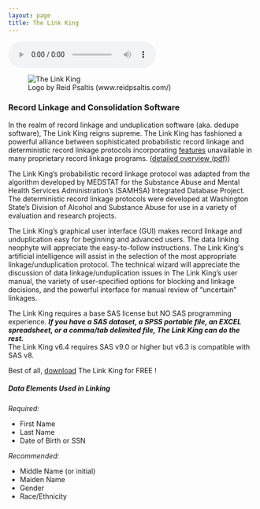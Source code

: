 ```yaml
---
layout: page
title: The Link King
---
```

<audio controls src="https://github.com/mjmaenner/the_link_king/blob/gh-pages/PrinceofDenmark_sMarch-Clarke.wav?raw=true"  type="audio/wav" >
 </audio>
  
  
<figure class="figure">
  <img src=" http://the-link-king.party/lk_logo.jpg" class="figure-img" alt="The Link King">
  <figcaption class="figure-caption">Logo by Reid Psaltis (www.reidpsaltis.com/)</figcaption>
</figure>

  
### Record Linkage and Consolidation Software

In the realm of record linkage and unduplication software (aka. dedupe
software), The Link King reigns supreme.  The Link King has fashioned a
powerful alliance between sophisticated probabilistic record linkage and
deterministic record linkage protocols incorporating [features](http://the-link-king.party/features.html) unavailable in
many proprietary record linkage programs. ([detailed overview (pdf)](http://www2.sas.com/proceedings/sugi30/020-30.pdf))

The Link King’s probabilistic record linkage protocol was adapted from
the algorithm developed by MEDSTAT for the Substance Abuse and
Mental Health Services Administration’s (SAMHSA) Integrated Database
Project.  The deterministic record linkage protocols were developed at
Washington State’s Division of Alcohol and Substance Abuse for use in a
variety of evaluation and research projects.

The Link King’s graphical user interface (GUI) makes record linkage and
unduplication easy for beginning and advanced users.  The data linking
neophyte will appreciate the easy-to-follow instructions.  The Link King's
artificial intelligence will assist in the selection of the most appropriate
linkage/unduplication protocol.  The technical wizard will appreciate the
discussion of data linkage/unduplication issues in The Link King’s user
manual, the variety of user-specified options for blocking and linkage
decisions, and the powerful interface for manual review of “uncertain”
linkages.

The Link King requires a base SAS license but NO SAS programming
experience.  ***If you have a SAS dataset, a SPSS portable file, an EXCEL
spreadsheet, or a comma/tab delimited file, The Link King can do the rest.***  
The Link King v6.4 requires SAS v9.0 or higher but v6.3 is compatible
with SAS v8.

Best of all, [download](http://the-link-king.party/download.html)  The Link King for FREE !

##### Data Elements Used in Linking
*Required:*
* First Name
* Last Name
* Date of Birth or SSN

*Recommended:*
* Middle Name (or initial)
* Maiden Name
* Gender
* Race/Ethnicity



